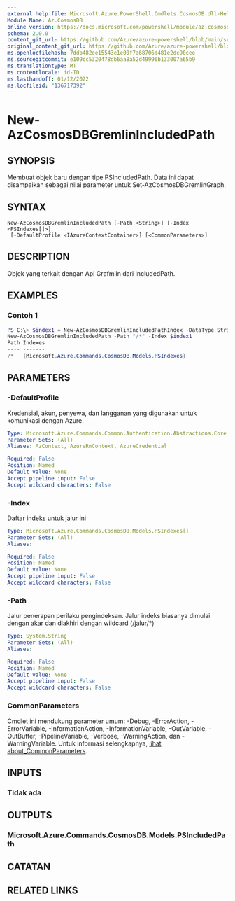 ```yaml
---
external help file: Microsoft.Azure.PowerShell.Cmdlets.CosmosDB.dll-Help.xml
Module Name: Az.CosmosDB
online version: https://docs.microsoft.com/powershell/module/az.cosmosdb/new-azcosmosdbgremlinincludedpath
schema: 2.0.0
content_git_url: https://github.com/Azure/azure-powershell/blob/main/src/CosmosDB/CosmosDB/help/New-AzCosmosDBGremlinIncludedPath.md
original_content_git_url: https://github.com/Azure/azure-powershell/blob/main/src/CosmosDB/CosmosDB/help/New-AzCosmosDBGremlinIncludedPath.md
ms.openlocfilehash: 7ddb482ee15543e1e00f7a68706d481e2dc90cee
ms.sourcegitcommit: e109cc5320478db6aa8a52d49996b133007a65b9
ms.translationtype: MT
ms.contentlocale: id-ID
ms.lasthandoff: 01/12/2022
ms.locfileid: "136717392"
---
```

# New-AzCosmosDBGremlinIncludedPath

## SYNOPSIS
Membuat objek baru dengan tipe PSIncludedPath. Data ini dapat disampaikan sebagai nilai parameter untuk Set-AzCosmosDBGremlinGraph.

## SYNTAX

```
New-AzCosmosDBGremlinIncludedPath [-Path <String>] [-Index <PSIndexes[]>]
 [-DefaultProfile <IAzureContextContainer>] [<CommonParameters>]
```

## DESCRIPTION
Objek yang terkait dengan Api Grafmlin dari IncludedPath.

## EXAMPLES

### Contoh 1
```powershell
PS C:\> $index1 = New-AzCosmosDBGremlinIncludedPathIndex -DataType String -Precision -1 -Kind Hash
New-AzCosmosDBGremlinIncludedPath -Path "/*" -Index $index1
Path Indexes
---- -------
/*   {Microsoft.Azure.Commands.CosmosDB.Models.PSIndexes}
```

## PARAMETERS

### -DefaultProfile
Kredensial, akun, penyewa, dan langganan yang digunakan untuk komunikasi dengan Azure.

```yaml
Type: Microsoft.Azure.Commands.Common.Authentication.Abstractions.Core.IAzureContextContainer
Parameter Sets: (All)
Aliases: AzContext, AzureRmContext, AzureCredential

Required: False
Position: Named
Default value: None
Accept pipeline input: False
Accept wildcard characters: False
```

### -Index
Daftar indeks untuk jalur ini

```yaml
Type: Microsoft.Azure.Commands.CosmosDB.Models.PSIndexes[]
Parameter Sets: (All)
Aliases:

Required: False
Position: Named
Default value: None
Accept pipeline input: False
Accept wildcard characters: False
```

### -Path
Jalur penerapan perilaku pengindeksan.
Jalur indeks biasanya dimulai dengan akar dan diakhiri dengan wildcard (/jalur/*)

```yaml
Type: System.String
Parameter Sets: (All)
Aliases:

Required: False
Position: Named
Default value: None
Accept pipeline input: False
Accept wildcard characters: False
```

### CommonParameters
Cmdlet ini mendukung parameter umum: -Debug, -ErrorAction, -ErrorVariable, -InformationAction, -InformationVariable, -OutVariable, -OutBuffer, -PipelineVariable, -Verbose, -WarningAction, dan -WarningVariable. Untuk informasi selengkapnya, [lihat about_CommonParameters](http://go.microsoft.com/fwlink/?LinkID=113216).

## INPUTS

### Tidak ada

## OUTPUTS

### Microsoft.Azure.Commands.CosmosDB.Models.PSIncludedPath

## CATATAN

## RELATED LINKS
